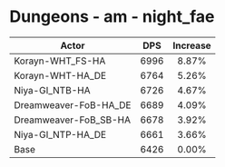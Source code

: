# Dungeons - am - night_fae
| Actor | DPS | Increase |
|---|:---:|:---:|
|Korayn-WHT_FS-HA|6996|8.87%|
|Korayn-WHT-HA_DE|6764|5.26%|
|Niya-GI_NTB-HA|6726|4.67%|
|Dreamweaver-FoB-HA_DE|6689|4.09%|
|Dreamweaver-FoB_SB-HA|6678|3.92%|
|Niya-GI_NTP-HA_DE|6661|3.66%|
|Base|6426|0.00%|
